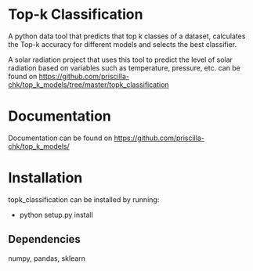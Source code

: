 # Top-k Classification

A python data tool that predicts that top k classes of a dataset, calculates the Top-k accuracy for different models and selects the best classifier.

A solar radiation project that uses this tool to predict the level of solar radiation based on variables such as temperature, pressure, etc. can be found on https://github.com/priscilla-chk/top_k_models/tree/master/topk_classification

# Documentation

Documentation can be found on https://github.com/priscilla-chk/top_k_models/

# Installation

topk_classification can be installed by running:

* python setup.py install
  

## Dependencies
numpy, pandas, sklearn
